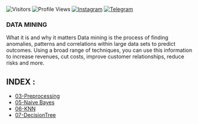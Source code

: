 ![Visitors](https://visitor-badge.laobi.icu/badge?page_id=nicemare&color=blue)
![Profile Views](https://komarev.com/ghpvc/?username=nicemare)
[![Instagram](https://img.shields.io/badge/--linkedin?label=Instagram&logo=Instagram&style=social)](https://www.instagram.com/allif.mh/)
[![Telegram](https://img.shields.io/badge/--telegram?label=Telegram&logo=Telegram&style=social)](https://t.me/Nicemare/) 

### DATA MINING
What it is and why it matters
Data mining is the process of finding anomalies, patterns and correlations within large data sets to predict outcomes. Using a broad range of techniques, you can use this information to increase revenues, cut costs, improve customer relationships, reduce risks and more.

## INDEX :
* [03-Preprocessing](https://github.com/nicemare/DataMining/tree/main/DM-03-PREPROCESSING)
* [05-Naive Bayes](https://github.com/nicemare/DataMining/tree/main/DM-05-Naive%20Bayes)
* [06-KNN](https://github.com/nicemare/DataMining/tree/main/DM-06-KNN)
* [07-DecisionTree](https://github.com/nicemare/DataMining/tree/main/DM-07-Decisiontree)
